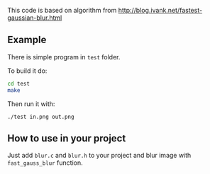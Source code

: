 This code is based on algorithm from http://blog.ivank.net/fastest-gaussian-blur.html

## Example
There is simple program in `test` folder.

To build it do:
```bash
cd test
make
```
Then run it with:
```
./test in.png out.png
```

## How to use in your project
Just add `blur.c` and `blur.h` to your project and blur image with `fast_gauss_blur` function.

